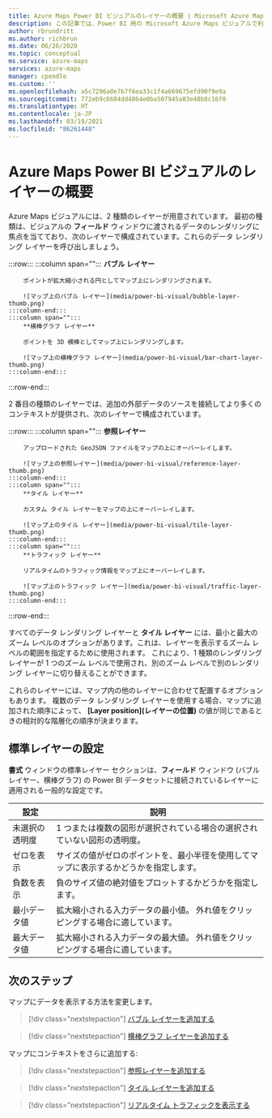 ```yaml
---
title: Azure Maps Power BI ビジュアルのレイヤーの概要 | Microsoft Azure Maps
description: この記事では、Power BI 用の Microsoft Azure Maps ビジュアルで利用できるさまざまなレイヤーについて学習します。
author: rbrundritt
ms.author: richbrun
ms.date: 06/26/2020
ms.topic: conceptual
ms.service: azure-maps
services: azure-maps
manager: cpendle
ms.custom: ''
ms.openlocfilehash: a5c7296a0e7b7f6ea33c1f4a669675efd90f9e9a
ms.sourcegitcommit: 772eb9c6684dd4864e0ba507945a83e48b8c16f0
ms.translationtype: HT
ms.contentlocale: ja-JP
ms.lasthandoff: 03/19/2021
ms.locfileid: "86261448"
---
```

# <a name="understanding-layers-in-the-azure-maps-power-bi-visual"></a>Azure Maps Power BI ビジュアルのレイヤーの概要

Azure Maps ビジュアルには、2 種類のレイヤーが用意されています。 最初の種類は、ビジュアルの **フィールド** ウィンドウに渡されるデータのレンダリングに焦点を当てており、次のレイヤーで構成されています。これらのデータ レンダリング レイヤーを呼び出しましょう。

:::row:::
    :::column span="":::
        **バブル レイヤー**

        ポイントが拡大縮小される円としてマップ上にレンダリングされます。

        ![マップ上のバブル レイヤー](media/power-bi-visual/bubble-layer-thumb.png)
    :::column-end:::
    :::column span="":::
        **横棒グラフ レイヤー**

        ポイントを 3D 横棒としてマップ上にレンダリングします。
        
        ![マップ上の横棒グラフ レイヤー](media/power-bi-visual/bar-chart-layer-thumb.png)
    :::column-end:::
:::row-end:::

2 番目の種類のレイヤーでは、追加の外部データのソースを接続してより多くのコンテキストが提供され、次のレイヤーで構成されています。

:::row:::
    :::column span="":::
        **参照レイヤー**

        アップロードされた GeoJSON ファイルをマップの上にオーバーレイします。

        ![マップ上の参照レイヤー](media/power-bi-visual/reference-layer-thumb.png)
    :::column-end:::
    :::column span="":::
        **タイル レイヤー**

        カスタム タイル レイヤーをマップの上にオーバーレイします。
        
        ![マップ上のタイル レイヤー](media/power-bi-visual/tile-layer-thumb.png)
    :::column-end:::
    :::column span="":::
        **トラフィック レイヤー**

        リアルタイムのトラフィック情報をマップ上にオーバーレイします。
        
        ![マップ上のトラフィック レイヤー](media/power-bi-visual/traffic-layer-thumb.png)
    :::column-end:::
:::row-end:::

すべてのデータ レンダリング レイヤーと **タイル レイヤー** には、最小と最大のズーム レベルのオプションがあります。これは、レイヤーを表示するズーム レベルの範囲を指定するために使用されます。 これにより、1 種類のレンダリング レイヤーが 1 つのズーム レベルで使用され、別のズーム レベルで別のレンダリング レイヤーに切り替えることができます。

これらのレイヤーには、マップ内の他のレイヤーに合わせて配置するオプションもあります。 複数のデータ レンダリング レイヤーを使用する場合、マップに追加された順序によって、 **[Layer position]\(レイヤーの位置\)** の値が同じであるときの相対的な階層化の順序が決まります。

## <a name="general-layer-settings"></a>標準レイヤーの設定

**書式** ウィンドウの標準レイヤー セクションは、**フィールド** ウィンドウ (バブルレイヤー、横棒グラフ) の Power BI データセットに接続されているレイヤーに適用される一般的な設定です。

| 設定     | 説明   |
|-------------|---------------|
| 未選択の透明度 | 1 つまたは複数の図形が選択されている場合の選択されていない図形の透明度。  |
| ゼロを表示              | サイズの値がゼロのポイントを、最小半径を使用してマップに表示するかどうかを指定します。 |
| 負数を表示          | 負のサイズ値の絶対値をプロットするかどうかを指定します。   |
| 最小データ値          | 拡大縮小される入力データの最小値。 外れ値をクリッピングする場合に適しています。  |
| 最大データ値          | 拡大縮小される入力データの最大値。 外れ値をクリッピングする場合に適しています。  |

## <a name="next-steps"></a>次のステップ

マップにデータを表示する方法を変更します。

> [!div class="nextstepaction"]
> [バブル レイヤーを追加する](power-bi-visual-add-bubble-layer.md)

> [!div class="nextstepaction"]
> [横棒グラフ レイヤーを追加する](power-bi-visual-add-bar-chart-layer.md)

マップにコンテキストをさらに追加する:

> [!div class="nextstepaction"]
> [参照レイヤーを追加する](power-bi-visual-add-reference-layer.md)

> [!div class="nextstepaction"]
> [タイル レイヤーを追加する](power-bi-visual-add-tile-layer.md)

> [!div class="nextstepaction"]
> [リアルタイム トラフィックを表示する](power-bi-visual-show-real-time-traffic.md)
